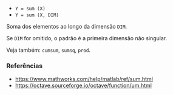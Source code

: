 - `Y = sum (X)`
- `Y = sum (X, DIM)`

Soma dos elementos ao longo da dimensão `DIM`.

Se `DIM` for omitido, o padrão é a primeira dimensão não singular.

Veja também: `cumsum`, `sumsq`, `prod`.

### Referências

- https://www.mathworks.com/help/matlab/ref/sum.html
- https://octave.sourceforge.io/octave/function/um.html
